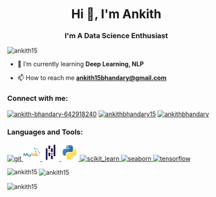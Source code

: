 <h1 align="center">Hi 👋, I'm Ankith</h1>
<h3 align="center">I'm A Data Science Enthusiast</h3>

<p align="left"> <img src="https://komarev.com/ghpvc/?username=ankith15&label=Profile%20views&color=0e75b6&style=flat" alt="ankith15" /> </p>

- 🌱 I’m currently learning **Deep Learning, NLP**

- 📫 How to reach me **ankith15bhandary@gmail.com**

<h3 align="left">Connect with me:</h3>
<p align="left">
<a href="https://linkedin.com/in/ankith-bhandary-642918240" target="blank"><img align="center" src="https://raw.githubusercontent.com/rahuldkjain/github-profile-readme-generator/master/src/images/icons/Social/linked-in-alt.svg" alt="ankith-bhandary-642918240" height="30" width="40" /></a>
<a href="https://instagram.com/ankithbhandary15" target="blank"><img align="center" src="https://raw.githubusercontent.com/rahuldkjain/github-profile-readme-generator/master/src/images/icons/Social/instagram.svg" alt="ankithbhandary15" height="30" width="40" /></a>
<a href="https://www.youtube.com/c/ankithbhandary" target="blank"><img align="center" src="https://raw.githubusercontent.com/rahuldkjain/github-profile-readme-generator/master/src/images/icons/Social/youtube.svg" alt="ankithbhandary" height="30" width="40" /></a>
</p>

<h3 align="left">Languages and Tools:</h3>
<p align="left"> <a href="https://git-scm.com/" target="_blank" rel="noreferrer"> <img src="https://www.vectorlogo.zone/logos/git-scm/git-scm-icon.svg" alt="git" width="40" height="40"/> </a> <a href="https://www.mysql.com/" target="_blank" rel="noreferrer"> <img src="https://raw.githubusercontent.com/devicons/devicon/master/icons/mysql/mysql-original-wordmark.svg" alt="mysql" width="40" height="40"/> </a> <a href="https://pandas.pydata.org/" target="_blank" rel="noreferrer"> <img src="https://raw.githubusercontent.com/devicons/devicon/2ae2a900d2f041da66e950e4d48052658d850630/icons/pandas/pandas-original.svg" alt="pandas" width="40" height="40"/> </a> <a href="https://www.python.org" target="_blank" rel="noreferrer"> <img src="https://raw.githubusercontent.com/devicons/devicon/master/icons/python/python-original.svg" alt="python" width="40" height="40"/> </a> <a href="https://scikit-learn.org/" target="_blank" rel="noreferrer"> <img src="https://upload.wikimedia.org/wikipedia/commons/0/05/Scikit_learn_logo_small.svg" alt="scikit_learn" width="40" height="40"/> </a> <a href="https://seaborn.pydata.org/" target="_blank" rel="noreferrer"> <img src="https://seaborn.pydata.org/_images/logo-mark-lightbg.svg" alt="seaborn" width="40" height="40"/> </a> <a href="https://www.tensorflow.org" target="_blank" rel="noreferrer"> <img src="https://www.vectorlogo.zone/logos/tensorflow/tensorflow-icon.svg" alt="tensorflow" width="40" height="40"/> </a> </p>

<p><img align="left" src="https://github-readme-stats.vercel.app/api/top-langs?username=ankith15&show_icons=true&locale=en&layout=compact" alt="ankith15" /></p>

<p>&nbsp;<img align="center" src="https://github-readme-stats.vercel.app/api?username=ankith15&show_icons=true&locale=en" alt="ankith15" /></p>

<p><img align="center" src="https://github-readme-streak-stats.herokuapp.com/?user=ankith15&" alt="ankith15" /></p>


